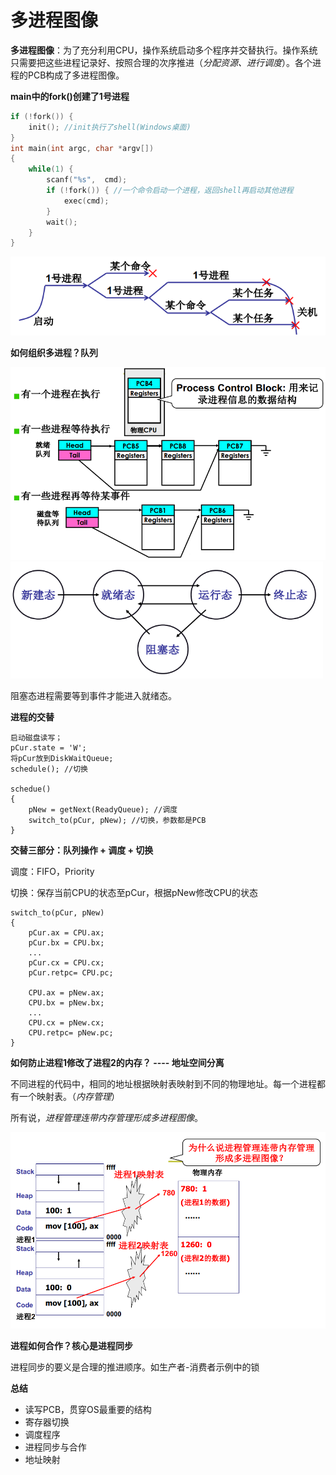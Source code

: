 # 多进程图像

**多进程图像**：为了充分利用CPU，操作系统启动多个程序并交替执行。操作系统只需要把这些进程记录好、按照合理的次序推进（*分配资源、进行调度*）。各个进程的PCB构成了多进程图像。



**main中的fork()创建了1号进程**

```c++
if (!fork()) {
    init(); //init执行了shell(Windows桌面)
}
int main(int argc, char *argv[])
{
    while(1) {
        scanf("%s",  cmd);
        if (!fork()) { //一个命令启动一个进程，返回shell再启动其他进程
            exec(cmd);
        }
        wait(); 
    }
}
```

<img src="./images/多进程图像.png" style="zoom:80%;" />



**如何组织多进程？队列**

<img src="./images/多进程组织.png" style="zoom:67%;" />

<img src="images/进程状态图.png" style="zoom:67%;" />

阻塞态进程需要等到事件才能进入就绪态。



**进程的交替**

```
启动磁盘读写；
pCur.state = 'W';
将pCur放到DiskWaitQueue;
schedule(); //切换

schedue()
{
	pNew = getNext(ReadyQueue); //调度
	switch_to(pCur, pNew); //切换，参数都是PCB
}
```



**交替三部分：队列操作 + 调度 + 切换**

调度：FIFO，Priority

切换：保存当前CPU的状态至pCur，根据pNew修改CPU的状态

```
switch_to(pCur, pNew)
{
	pCur.ax = CPU.ax;
	pCur.bx = CPU.bx;
	...
	pCur.cx = CPU.cx;
	pCur.retpc= CPU.pc;
	
	CPU.ax = pNew.ax;
	CPU.bx = pNew.bx;
	...
	CPU.cx = pNew.cx;
	CPU.retpc= pNew.pc;
}
```



**如何防止进程1修改了进程2的内存？ ---- 地址空间分离**

不同进程的代码中，相同的地址根据映射表映射到不同的物理地址。每一个进程都有一个映射表。（*内存管理*）

所有说，*进程管理连带内存管理形成多进程图像*。

<img src="./images/映射表.png" style="zoom:67%;" />



**进程如何合作？核心是进程同步**

进程同步的要义是合理的推进顺序。如生产者-消费者示例中的锁



**总结**

- 读写PCB，贯穿OS最重要的结构
- 寄存器切换
- 调度程序
- 进程同步与合作
- 地址映射